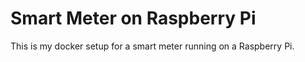 Smart Meter on Raspberry Pi
===========================

This is my docker setup for a smart meter running on a Raspberry Pi.
